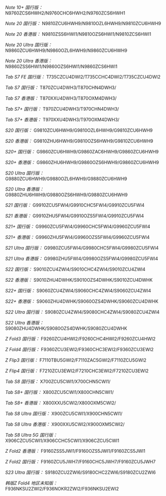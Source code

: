 *Note 10+ 国行版：*
N9760ZCS6HWH2/N9760CHC6HWH2/N9760ZCS6HWH1

*Note 20 国行版：*
N9810ZCU6HWH9/N9810OZL6HWH9/N9810ZCU6HWH9

*Note 20 香港版：*
N9810ZSS6HWI1/N9810OZS6HWI1/N9810ZCS6HWI1

*Note 20 Ultra 国行版：*
N9860ZCU6HWH9/N9860OZL6HWH9/N9860ZCU6HWH9

*Note 20 Ultra 香港版：*
N9860ZSS6HWI1/N9860OZS6HWI1/N9860ZCS6HWI1

*Tab S7 FE 国行版：*
T735CZCU4DWI2/T735CCHC4DWI2/T735CZCU4DWI2

*Tab S7 国行版：*
T870ZCU4DWH3/T870CHN4DWH3/

*Tab S7 香港版：*
T870XXU4DWH3/T870OXM4DWH3/

*Tab S7+ 国行版：*
T970ZCU4DWH3/T970CHN4DWH3/

*Tab S7+ 香港版：*
T970XXU4DWH3/T970OXM4DWH3/

*S20 国行版：*
G9810ZCU6HWH9/G9810OZL6HWH9/G9810ZCU6HWH9

*S20 香港版：*
G9810ZHU6HWH9/G9810OZS6HWH9/G9810ZCU6HWH9

*S20+ 国行版：*
G9860ZCU6HWH9/G9860ZAC6HWH9/G9860ZCU6HWH9

*S20+ 香港版：*
G9860ZHU6HWH9/G9860OZS6HWH9/G9860ZCU6HWH9

*S20 Ultra 国行版：*
G9880ZCU6HWH9/G9880OZL6HWH9/G9880ZCU6HWH9

*S20 Ultra 香港版：*
G9880ZHU6HWH9/G9880OZS6HWH9/G9880ZCU6HWH9

*S21 国行版：*
G9910ZCU5FWI4/G9910CHC5FWI4/G9910ZCU5FWI4

*S21 香港版：*
G9910ZHU5FWI4/G9910OZS5FWI4/G9910ZCU5FWI4

*S21+ 国行版：*
G9960ZCU5FWI4/G9960CHC5FWI4/G9960ZCU5FWI4

*S21+ 香港版：*
G9960ZHU5FWI4/G9960OZS5FWI4/G9960ZCU5FWI4

*S21 Ultra 国行版：*
G9980ZCU5FWI4/G9980CHC5FWI4/G9980ZCU5FWI4

*S21 Ultra 香港版：*
G9980ZHU5FWI4/G9980OZS5FWI4/G9980ZCU5FWI4

*S22 国行版：*
S9010ZCU4ZWI4/S9010CHC4ZWI4/S9010ZCU4ZWI4

*S22 香港版：*
S9010ZHU4DWHK/S9010OZS4DWHK/S9010ZCU4DWHK

*S22+ 国行版：*
S9060ZCU4ZWI4/S9060CHC4ZWI4/S9060ZCU4ZWI4

*S22+ 香港版：*
S9060ZHU4DWHK/S9060OZS4DWHK/S9060ZCU4DWHK

*S22 Ultra 国行版：*
S9080ZCU4ZWI4/S9080CHC4ZWI4/S9080ZCU4ZWI4

*S22 Ultra 香港版：*
S9080ZHU4DWHK/S9080OZS4DWHK/S9080ZCU4DWHK

*Z Fold3 国行版：*
F9260ZCU4HWI2/F9260CHC4HWI2/F9260ZCU4HWI2

*Z Fold4 国行版：*
F9360ZCU3EWI2/F9360CHC3EWI2/F9360ZCU3EWI2

*Z Flip3 国行版：*
F7110TBU5GWI2/F7110ZAC5GWI2/F7110ZCU5GWI2

*Z Flip4 国行版：*
F7210ZCU3EWI2/F7210CHC3EWI2/F7210ZCU3EWI2

*Tab S8 国行版：*
X700ZCU5CWI1/X700CHN5CWI1/

*Tab S8+ 国行版：*
X800ZCU5CWI1/X800CHN5CWI1/

*Tab S8+ 香港版：*
X800XXU5CWI2/X800OXM5CWI2/

*Tab S8 Ultra 国行版：*
X900ZCU5CWI1/X900CHN5CWI1/

*Tab S8 Ultra 香港版：*
X900XXU5CWI2/X900OXM5CWI2/

*Tab S8 Ultra 5G 国行版：*
X906CZCU5CWI1/X906CCHC5CWI1/X906CZCU5CWI1

*Z Fold2 香港版：*
F9160ZSS5JWI1/F9160OZS5JWI1/F9160ZCS5JWI1

*Z Fold2 国行版：*
F9160ZCU5JWH7/F9160CHC5JWH7/F9160ZCU5JWH7

*S23 Ultra 国行版：*
S9180ZCU2ZWI6/S9180CHC2ZWI6/S9180ZCU2ZWI6

*韩版Z Fold4 地区未知版：*
F936NKSU2ZWI2/F936NOKR2ZWI2/F936NKSU2EWI2

